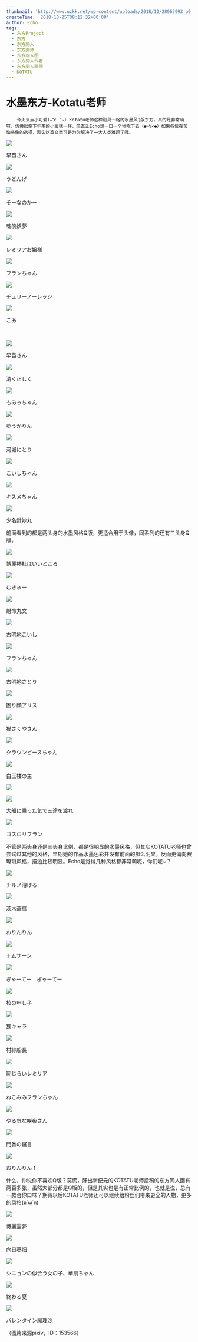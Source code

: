 ```yaml
---
thumbnail: 'http://www.uzkk.net/wp-content/uploads/2018/10/28963993_p0-551x510.png'
createTime: '2018-10-25T08:12:32+00:00'
author: Echo
tags:
  - 东方Project
  - 东方
  - 东方同人
  - 东方画师
  - 东方同人图
  - 东方同人作者
  - 东方同人画师
  - KOTATU
---
```


# 水墨东方-Kotatu老师

		今天来点小可爱(๑¯ิε ¯ิ๑) Kotatu老师这种别具一格的水墨风Q版东方，真的是非常萌呀，仿佛就像下午茶的小蛋糕一样，简直让Echo想一口一个地吃下去（●>∀<●）如果各位在苦恼头像的选择，那么这篇文章可是为你解决了一大人类难题了哦。

![](http://www.uzkk.net/wp-content/uploads/2018/10/55868032_p0.png)

早苗さん

![](http://www.uzkk.net/wp-content/uploads/2018/10/55398733_p1.png)

うどんげ

![](http://www.uzkk.net/wp-content/uploads/2018/10/55398733_p2.png)

そーなのかー

![](http://www.uzkk.net/wp-content/uploads/2018/10/61319015_p0.png)

魂魄妖夢

![](http://www.uzkk.net/wp-content/uploads/2018/10/61073154_p0.png)

レミリアお嬢様

![](http://www.uzkk.net/wp-content/uploads/2018/10/61358350_p0.png)

フランちゃん

![](http://www.uzkk.net/wp-content/uploads/2018/10/60938886_p0.png)

チュリーノーレッジ

![](http://www.uzkk.net/wp-content/uploads/2018/10/56912848_p0.png)

こあ

 

![](http://www.uzkk.net/wp-content/uploads/2018/10/55868032_p0-1.png)

早苗さん

![](http://www.uzkk.net/wp-content/uploads/2018/10/62995946_p0.png)

清く正しく

![](http://www.uzkk.net/wp-content/uploads/2018/10/56776489_p0.png)

もみっちゃん

![](http://www.uzkk.net/wp-content/uploads/2018/10/61209860_p0.png)

ゆうかりん

![](http://www.uzkk.net/wp-content/uploads/2018/10/57919419_p0.png)

河城にとり

![](http://www.uzkk.net/wp-content/uploads/2018/10/63064722_p0.png)

こいしちゃん

![](http://www.uzkk.net/wp-content/uploads/2018/10/61002765_p0.png)

キスメちゃん

![](http://www.uzkk.net/wp-content/uploads/2018/10/39425441_p0.png)

少名針妙丸

前面看到的都是两头身的水墨风格Q版，更适合用于头像，同系列的还有三头身Q版。

![](http://www.uzkk.net/wp-content/uploads/2018/10/32790644_p0.png)

博麗神社はいいところ

![](http://www.uzkk.net/wp-content/uploads/2018/10/55398733_p3.png)

むきゅー

![](http://www.uzkk.net/wp-content/uploads/2018/10/48882518_p0.png)

射命丸文

![](http://www.uzkk.net/wp-content/uploads/2018/10/38312362_p0.png)

古明地こいし

![](http://www.uzkk.net/wp-content/uploads/2018/10/51446852_p0.png)

フランちゃん

![](http://www.uzkk.net/wp-content/uploads/2018/10/52348114_p0.png)

古明地さとり

![](http://www.uzkk.net/wp-content/uploads/2018/10/45364922_p0.png)

困り顔アリス

![](http://www.uzkk.net/wp-content/uploads/2018/10/52554845_p0.png)

猫さくやさん

![](http://www.uzkk.net/wp-content/uploads/2018/10/54151360_p0.png)

クラウンピースちゃん

![](http://www.uzkk.net/wp-content/uploads/2018/10/32864463_p0.png)

白玉楼の主

![](http://www.uzkk.net/wp-content/uploads/2018/10/35180797_p0.png)

![](http://www.uzkk.net/wp-content/uploads/2018/10/32907212_p0.png)

大船に乗った気で三途を渡れ

![](http://www.uzkk.net/wp-content/uploads/2018/10/32820536_p0.png)

ゴスロリフラン

不管是两头身还是三头身比例，都是很明显的水墨风格，但其实KOTATU老师也曾尝试过其他的风格，早期她的作品水墨色彩并没有前面的那么明显，反而更偏向赛璐璐风格，描边比较明显。Echo是觉得几种风格都非常萌呢，你们呢~？

![](http://www.uzkk.net/wp-content/uploads/2018/10/28963993_p0.png)

チルノ溶ける

![](http://www.uzkk.net/wp-content/uploads/2018/10/28871308_p0.png)

茨木華扇

![](http://www.uzkk.net/wp-content/uploads/2018/10/32691428_p0.png)

おりんりん

![](http://www.uzkk.net/wp-content/uploads/2018/10/21775972_p0.png)

ナムサーン

![](http://www.uzkk.net/wp-content/uploads/2018/10/21477902_p0.png)

ぎゃーてー　ぎゃーてー

![](http://www.uzkk.net/wp-content/uploads/2018/10/21186314_p0.png)

核の申し子

![](http://www.uzkk.net/wp-content/uploads/2018/10/22397273_p0.png)

狸キャラ

![](http://www.uzkk.net/wp-content/uploads/2018/10/28996108_p0.png)

村紗船長

![](http://www.uzkk.net/wp-content/uploads/2018/10/28892077_p0.png)

恥じらいレミリア

![](http://www.uzkk.net/wp-content/uploads/2018/10/28887650_p0.png)

ねこみみフランちゃん

![](http://www.uzkk.net/wp-content/uploads/2018/10/19895527_p0.png)

やる気な咲夜さん

![](http://www.uzkk.net/wp-content/uploads/2018/10/25042128_p0.png)

門番の寝言

![](http://www.uzkk.net/wp-content/uploads/2018/10/28946674_p0.png)

おりんりん！

什么，你说你不喜欢Q版？莫慌，肝出新纪元的KOTATU老师投稿的东方同人画有两百多张，虽然大部分都是Q版的，但是其实也是有正常比例的，也就是说，总有一款合你口味？期待以后KOTATU老师还可以继续给粉丝们带来更全的人物，更多的风格(ฅ´ω`ฅ)

![](http://www.uzkk.net/wp-content/uploads/2018/10/21531336_p0-731x1024.png)

博麗霊夢

![](http://www.uzkk.net/wp-content/uploads/2018/10/21572453_p0-731x1024.png)

向日葵畑

![](http://www.uzkk.net/wp-content/uploads/2018/10/35354882_p0-901x1024.png)

シニョンの似合う女の子、華扇ちゃん

![](http://www.uzkk.net/wp-content/uploads/2018/10/21477847_p0.png)

終わる夏

![](http://www.uzkk.net/wp-content/uploads/2018/10/33560998_p0.png)

バレンタイン魔理沙

（图片来源pixiv，ID：153566）
